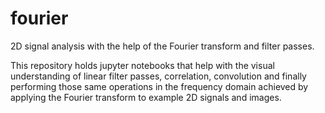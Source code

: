 # fourier
2D signal analysis with the help of the Fourier transform and filter passes.

This repository holds jupyter notebooks that help with the visual understanding of linear filter passes, correlation, convolution and finally performing those
same operations in the frequency domain achieved by applying the Fourier transform to example 2D signals and images.

